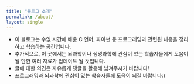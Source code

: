 ```yaml
---
title: "블로그 소개"
permalink: /about/
layout: single
---
```


- 이 블로그는 수없 시간에 배운 C 언어, 파이썬 등 프로그래밍과 관련된 내용을 정리하고 학습하는 공간입니다. 
- 추가적으로, 이 곳에서는 뇌과학이나 생명과학에 관심이 있는 학습자들에게 도움이 될 만한 여러 자료가 업데이트 될 것입니다.
- 글에 대한 의견은 자유롭게 댓글을 활용해 남겨주시기 바랍니다! 
- 프로그래밍과 뇌과학에 관심이 있는 학습자들께 도움이 되길 바랍니다:)
